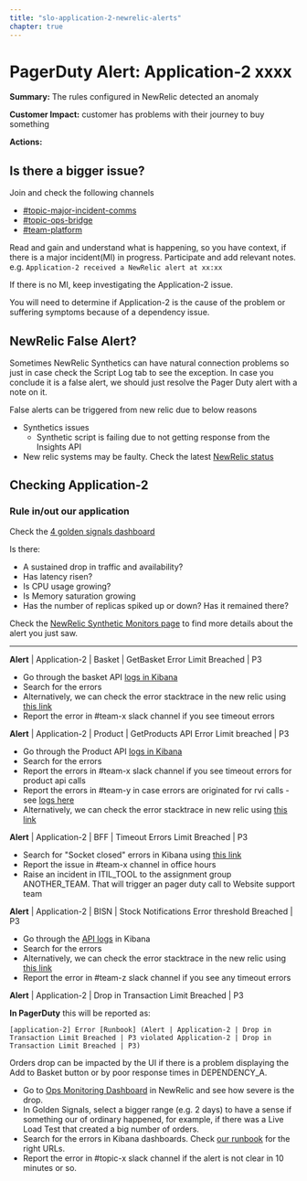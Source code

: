 ```yaml
---
title: "slo-application-2-newrelic-alerts"
chapter: true
---
```


# PagerDuty Alert: Application-2 xxxx

**Summary:** The rules configured in NewRelic detected an anomaly

**Customer Impact:** customer has problems with their journey to buy something

**Actions:**

## Is there a bigger issue?

Join and check the following channels

- [#topic-major-incident-comms](https://link/to/channel)
- [#topic-ops-bridge](https://link/to/channel)
- [#team-platform](https://link/to/channel)

Read and gain and understand what is happening, so you have context, if there is a major incident(MI) in progress. Participate and add relevant notes. e.g. `Application-2 received a NewRelic alert at xx:xx`

If there is no MI, keep investigating the Application-2 issue.

You will need to determine if Application-2 is the cause of the problem or suffering symptoms because of a dependency issue.

## NewRelic False Alert?

Sometimes NewRelic Synthetics can have natural connection problems so just in case check the Script Log tab to see the exception. In case you conclude it is a false alert, we should just resolve the Pager Duty alert with a note on it.

False alerts can be triggered from new relic due to below reasons

- Synthetics issues
  - Synthetic script is failing due to not getting response from the Insights API
- New relic systems may be faulty. Check the latest [NewRelic status](https://status.newrelic.com/)

## Checking Application-2

### Rule in/out our application

Check the [4 golden signals dashboard](https://link/to/platform/dashboard)

Is there:

- A sustained drop in traffic and availability?
- Has latency risen?
- Is CPU usage growing?
- Is Memory saturation growing
- Has the number of replicas spiked up or down? Has it remained there?

Check the [NewRelic Synthetic Monitors page](https://link/to/newrelic) to find more details about the alert you just saw.

---

**Alert** | Application-2 | Basket | GetBasket Error Limit Breached | P3

- Go through the basket API [logs in Kibana](https://link/to/logs)
- Search for the errors
- Alternatively, we can check the error stacktrace in the new relic using [this link](https://link/to/newrelic)
- Report the error in #team-x slack channel if you see timeout errors

**Alert** | Application-2 | Product | GetProducts API Error Limit breached | P3

- Go through the Product API [logs in Kibana](https://link/to/logs)
- Search for the errors
- Report the errors in #team-x slack channel if you see timeout errors for product api calls
- Report the errors in #team-y in case errors are originated for rvi calls - see [logs here](https://link/to/specific/logs)
- Alternatively, we can check the error stacktrace in new relic using [this link](https://link/to/newrelic)

**Alert** | Application-2 | BFF | Timeout Errors Limit Breached | P3

- Search for "Socket closed" errors in Kibana using [this link](https://link/to/log/query)
- Report the issue in #team-x channel in office hours
- Raise an incident in ITIL_TOOL to the assignment group ANOTHER_TEAM. That will trigger an pager duty call to Website support team

**Alert** | Application-2 | BISN | Stock Notifications Error threshold Breached | P3

- Go through the [API logs](https://link/to/logs/query) in Kibana
- Search for the errors
- Alternatively, we can check the error stacktrace in the new relic using [this link](https://link/to/newrelic)
- Report the error in #team-z slack channel if you see any timeout errors

**Alert** | Application-2 | Drop in Transaction Limit Breached | P3

**In PagerDuty** this will be reported as:

`[application-2] Error [Runbook] (Alert | Application-2 | Drop in Transaction Limit Breached | P3 violated Application-2 | Drop in Transaction Limit Breached | P3)`

Orders drop can be impacted by the UI if there is a problem displaying the Add to Basket button or by poor response times in DEPENDENCY_A.

- Go to [Ops Monitoring Dashboard](https://link/to/newrelic) in NewRelic and see how severe is the drop.
- In Golden Signals, select a bigger range (e.g. 2 days) to have a sense if something our of ordinary happened, for example, if there was a Live Load Test that created a big number of orders.
- Search for the errors in Kibana dashboards. Check [our runbook](/application-2/) for the right URLs.
- Report the error in #topic-x slack channel if the alert is not clear in 10 minutes or so.

